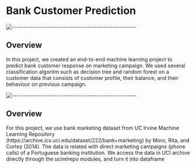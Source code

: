 
# Bank Customer Prediction
![-----------------------------------------------------](https://raw.githubusercontent.com/andreasbm/readme/master/assets/lines/rainbow.png)

<h2 id="about-the-project"> Overview</h2>
In this project, we created an end-to-end machine learning project to predict bank customer response on marketing campaign. We used several classification algoritm such as decision tree and random forest on a customer data that consists of customer profile, their balance, and their behaviour on previous campaign.

![-----------------------------------------------------](https://raw.githubusercontent.com/andreasbm/readme/master/assets/lines/rainbow.png)
<h2 id="Dataset"> Overview</h2>
For this project, we use bank marketing dataset from UC Irvine Machine Learning Repository
(https://archive.ics.uci.edu/dataset/222/bank+marketing) by Moro, Rita, and Cortez (2014).
The data is related with direct marketing campaigns (phone calls) of a Portuguese banking
institution. We access the data in UCI archive directly through the ucimlrepo modules, and
turn it into dataframe

